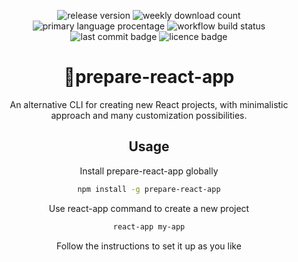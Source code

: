<div align="center">

![release version](https://img.shields.io/npm/v/prepare-react-app) ![weekly download count](https://img.shields.io/npm/dw/prepare-react-app) ![primary language procentage](https://img.shields.io/github/languages/top/bartektelec/prepare-react-app)  ![workflow build status](https://img.shields.io/github/workflow/status/bartektelec/prepare-react-app/Test%20on%20push) ![last commit badge](https://img.shields.io/github/last-commit/bartektelec/prepare-react-app) ![licence badge](https://img.shields.io/npm/l/prepare-react-app) 
# 🥏prepare-react-app

An alternative CLI for creating new React projects, with minimalistic approach and many customization possibilities.

## Usage

Install prepare-react-app globally

```bash
npm install -g prepare-react-app
```

Use react-app command to create a new project

```bash
react-app my-app
```

Follow the instructions to set it up as you like

</div>
